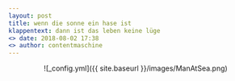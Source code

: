 ```yaml
---
layout: post
title: wenn die sonne ein hase ist
klappentext: dann ist das leben keine lüge
<> date: 2018-08-02 17:38
<> author: contentmaschine
---
```


<div align="center">

![_config.yml]({{ site.baseurl }}/images/ManAtSea.png)

</div>
